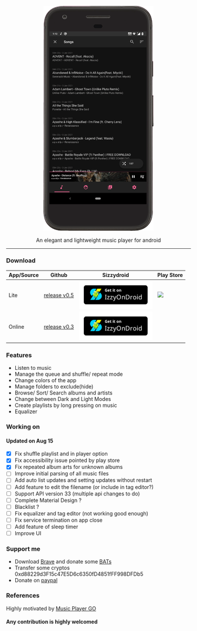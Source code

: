 <p align="center">
  <img width="300" src="https://github.com/AP-Atul/music_player_lite/blob/main/assets/music_player_lite.gif" alt="app gif">
</p>

<p align="center">
  An elegant and lightweight music player for android<br>
</p>

---

### Download

| App/Source | Github                                                                                                | Sizzydroid                                                                                                                                                                               | Play Store                                                                                                                                                                                         |
| ---------- | ----------------------------------------------------------------------------------------------------- | ---------------------------------------------------------------------------------------------------------------------------------------------------------------------------------------- | -------------------------------------------------------------------------------------------------------------------------------------------------------------------------------------------------- |
| Lite       | [release v0.5](https://github.com/AP-Atul/music_player_lite/releases/download/v0.5/mplite.apk)        | <a href="https://apt.izzysoft.de/fdroid/index/apk/com.atul.musicplayer"><img src="https://github.com/AP-Atul/music_player_lite/raw/main/assets/IzzyOnDroid.png" width="200px"></a>       | <a href="https://play.google.com/store/apps/details?id=com.atul.musicplayer"><img src="https://play.google.com/intl/en_us/badges/static/images/badges/en_badge_web_generic.png" width="200px"></a> |
| Online     | [release v0.3](https://github.com/AP-Atul/music_player_lite/releases/download/v0.3/mplite_online.apk) | <a href="https://apt.izzysoft.de/fdroid/index/apk/com.atul.musicplayeronline"><img src="https://github.com/AP-Atul/music_player_lite/raw/main/assets/IzzyOnDroid.png" width="200px"></a> |                                                                                                                                                                                                    |

### Features

- Listen to music
- Manage the queue and shuffle/ repeat mode
- Change colors of the app
- Manage folders to exclude(hide)
- Browse/ Sort/ Search albums and artists
- Change between Dark and Light Modes
- Create playlists by long pressing on music
- Equalizer

### Working on

#### Updated on Aug 15

- [x] Fix shuffle playlist and in player option
- [x] Fix accessibility issue pointed by play store
- [x] Fix repeated album arts for unknown albums
- [ ] Improve initial parsing of all music files
- [ ] Add auto list updates and setting updates without restart
- [ ] Add feature to edit the filename (or include in tag editor?)
- [ ] Support API version 33 (multiple api changes to do)
- [ ] Complete Material Design ?
- [ ] Blacklist ?
- [ ] Fix equalizer and tag editor (not working good enough)
- [ ] Fix service termination on app close
- [ ] Add feature of sleep timer
- [ ] Improve UI

### Support me

- Download [Brave](https://brave.com/) and donate some [BATs](https://brave.com/tips/)
- Transfer some cryptos 0xd88229d3F15c47E5D6c6350fD4851fFF998DFDb5
- Donate on [paypal](https://paypal.me/CrankHere)

### References

Highly motivated by [Music Player GO](https://github.com/enricocid/Music-Player-GO)

#### Any contribution is highly welcomed
